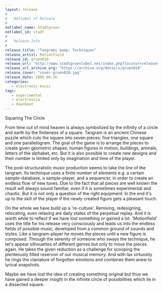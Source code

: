 ```yaml
---
layout: release
#
#   Netlabel of Release
#
netlabel_name: Stadtgruen
netlabel_id: stadt
#
#   Release Info
#
release_title: "Tangrams &amp; Techniques"
release_artist: Motionfield
release_id: gruen010
release_url: "http://www.stadtgruenlabel.net/index.php?locator=releases&id=20"
release_url_archive_org: "https://archive.org/details/gruen010"
release_cover: "cover-gruen010.jpg"
release_date: 2005-06-26
categories:
   - electronic music
tags:
   - experimental
   - electronica
   - downbeat
---
```

Squaring The Circle

From time out of mind heaven is always symbolized by the infinity of a circle and earth by the finiteness of a square. Tangram is an ancient Chinese puzzle which cuts the square into seven pieces: five triangles, one square and one parallelogram. The goal of the game is to arrange the pieces to create given geometric shapes, human figures in motion, buildings, animals, letters of the alphabet, etc. But it is also possible to create new designs and their number is limited only by imagination and time of the player.

The post-structuralistic music production seems to take the line of the tangram. Its technique uses a finite number of elements e.g. a certain sample-database, a sample-player, and a sequencer, in order to create an endless flow of new tunes. Due to the fact that all pieces are well known the result will always sound familiar, even if it is sometimes experimental and chaotic. But it is not only a question of the right equipment: In the end it's up to the skill of the player if the newly created figure gets a pleasant touch.  

On the whole we have build up a 're-culture'. Remixing, redesigning, relocating, even relaxing are daily states of the perpetual replay. And it is worth while to reflect if we have lost something or gained a lot. 'Motionfield' uses the title for his release very consciously and leads us into the endless fields of possible music, developed from a common ground of sounds and styles. Like a tangram-player he moves the pieces until a new figure is composed. Through the serenity of someone who sways the technique, he let's appear silhouettes of different genres but only to move the pieces again. He takes the given reduction as a challenge for scooping the plenteously filled reservoir of our musical memory. And with lax virtuosity he rings the claviature of forgotten emotions and combines them anew to lyrical snapshots.

Maybe we have lost the idea of creating something original but thus we have gained a deeper insight in the infinite circle of possibilities which lie in a dissected square.